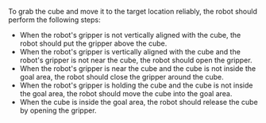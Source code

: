 To grab the cube and move it to the target location reliably, the robot should perform the following steps:
- When the robot's gripper is not vertically aligned with the cube, the robot should put the gripper above the cube.
- When the robot's gripper is vertically aligned with the cube and the robot's gripper is not near the cube, the robot should open the gripper.
- When the robot's gripper is near the cube and the cube is not inside the goal area, the robot should close the gripper around the cube.
- When the robot's gripper is holding the cube and the cube is not inside the goal area, the robot should move the cube into the goal area.
- When the cube is inside the goal area, the robot should release the cube by opening the gripper.